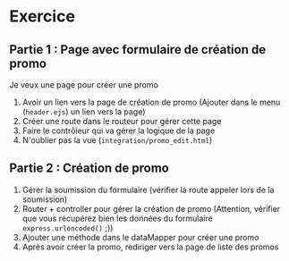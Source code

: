 # Exercice

## Partie 1 : Page avec formulaire de création de promo

Je veux une page pour créer une promo

1. Avoir un lien vers la page de création de promo (Ajouter dans le menu (`header.ejs`) un lien vers la page)
2. Créer une route dans le routeur pour gérer cette page
3. Faire le contrôleur qui va gérer la logique de la page
4. N'oublier pas la vue (`integration/promo_edit.html`)

## Partie 2 : Création de promo

1. Gérer la soumission du formulaire (vérifier la route appeler lors de la soumission)
2. Router + controller pour gérer la création de promo (Attention, vérifier que vous récupérez bien les données du formulaire `express.urlencoded()` ;))
3. Ajouter une méthode dans le dataMapper pour créer une promo
4. Après avoir créer la promo, rediriger vers la page de liste des promos
